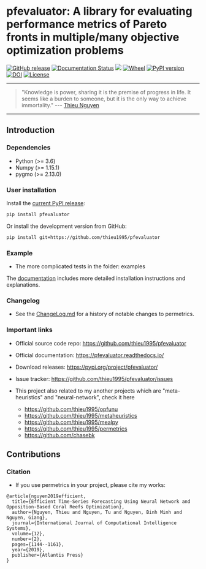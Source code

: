 # pfevaluator: A library for evaluating performance metrics of Pareto fronts in multiple/many objective optimization problems

[![GitHub release](https://img.shields.io/badge/release-1.0.0-yellow.svg)]()
[![Documentation Status](https://readthedocs.org/projects/permetrics/badge/?version=latest)](https://permetrics.readthedocs.io/en/latest/?badge=latest)
[![](https://img.shields.io/badge/python-3.7+-orange.svg)](https://www.python.org/downloads/release/python-370/)
[![Wheel](https://img.shields.io/pypi/wheel/gensim.svg)](https://pypi.python.org/pypi/permetrics) 
[![PyPI version](https://badge.fury.io/py/permetrics.svg)](https://badge.fury.io/py/permetrics)
[![DOI](https://zenodo.org/badge/280617738.svg)](https://zenodo.org/badge/latestdoi/280617738)
[![License](https://img.shields.io/badge/License-Apache%202.0-blue.svg)](https://opensource.org/licenses/Apache-2.0)


---
> "Knowledge is power, sharing it is the premise of progress in life. It seems like a burden to someone, but it is the only way to achieve immortality."
>  --- [Thieu Nguyen](https://www.researchgate.net/profile/Thieu_Nguyen6)
---

## Introduction


### Dependencies
* Python (>= 3.6)
* Numpy (>= 1.15.1)
* pygmo (>= 2.13.0) 

### User installation
Install the [current PyPI release](https://pypi.python.org/pypi/pfevaluator):

```bash
pip install pfevaluator
```

Or install the development version from GitHub:

```bash
pip install git+https://github.com/thieu1995/pfevaluator
```


### Example

* The more complicated tests in the folder: examples

The [documentation](https://pfevaluator.readthedocs.io/) includes more detailed installation instructions and explanations.

### Changelog
* See the [ChangeLog.md](https://github.com/thieu1995/pfevaluator/blob/master/ChangeLog.md) for a history of notable changes to permetrics.


### Important links

* Official source code repo: https://github.com/thieu1995/pfevaluator
* Official documentation: https://pfevaluator.readthedocs.io/
* Download releases: https://pypi.org/project/pfevaluator/
* Issue tracker: https://github.com/thieu1995/pfevaluator/issues

* This project also related to my another projects which are "meta-heuristics" and "neural-network", check it here
    * https://github.com/thieu1995/opfunu
    * https://github.com/thieu1995/metaheuristics
    * https://github.com/thieu1995/mealpy
    * https://github.com/thieu1995/permetrics
    * https://github.com/chasebk
    
   
## Contributions 

### Citation
+ If you use permetrics in your project, please cite my works: 
```code 
@article{nguyen2019efficient,
  title={Efficient Time-Series Forecasting Using Neural Network and Opposition-Based Coral Reefs Optimization},
  author={Nguyen, Thieu and Nguyen, Tu and Nguyen, Binh Minh and Nguyen, Giang},
  journal={International Journal of Computational Intelligence Systems},
  volume={12},
  number={2},
  pages={1144--1161},
  year={2019},
  publisher={Atlantis Press}
}
```